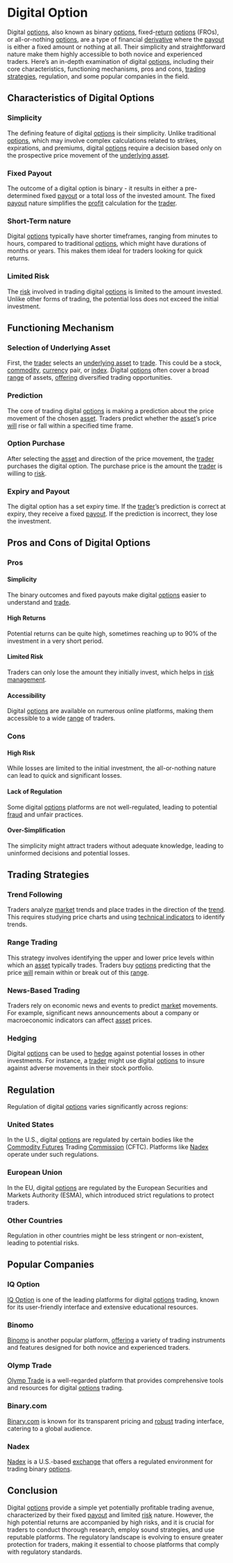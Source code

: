 # Digital Option

Digital [options](../o/options.md), also known as binary [options](../o/options.md), fixed-[return](../r/return.md) [options](../o/options.md) (FROs), or all-or-nothing [options](../o/options.md), are a type of financial [derivative](../d/derivative.md) where the [payout](../p/payout.md) is either a fixed amount or nothing at all. Their simplicity and straightforward nature make them highly accessible to both novice and experienced traders. Here’s an in-depth examination of digital [options](../o/options.md), including their core characteristics, functioning mechanisms, pros and cons, [trading strategies](../t/trading_strategies.md), regulation, and some popular companies in the field.

## Characteristics of Digital Options

### Simplicity

The defining feature of digital [options](../o/options.md) is their simplicity. Unlike traditional [options](../o/options.md), which may involve complex calculations related to strikes, expirations, and premiums, digital [options](../o/options.md) require a decision based only on the prospective price movement of the [underlying asset](../u/underlying_asset.md).

### Fixed Payout

The outcome of a digital option is binary - it results in either a pre-determined fixed [payout](../p/payout.md) or a total loss of the invested amount. The fixed [payout](../p/payout.md) nature simplifies the [profit](../p/profit.md) calculation for the [trader](../t/trader.md).

### Short-Term nature

Digital [options](../o/options.md) typically have shorter timeframes, ranging from minutes to hours, compared to traditional [options](../o/options.md), which might have durations of months or years. This makes them ideal for traders looking for quick returns.

### Limited Risk

The [risk](../r/risk.md) involved in trading digital [options](../o/options.md) is limited to the amount invested. Unlike other forms of trading, the potential loss does not exceed the initial investment.

## Functioning Mechanism

### Selection of Underlying Asset

First, the [trader](../t/trader.md) selects an [underlying asset](../u/underlying_asset.md) to [trade](../t/trade.md). This could be a stock, [commodity](../c/commodity.md), [currency](../c/currency.md) pair, or [index](../i/index_instrument.md). Digital [options](../o/options.md) often cover a broad [range](../r/range.md) of assets, [offering](../o/offering.md) diversified trading opportunities.

### Prediction

The core of trading digital [options](../o/options.md) is making a prediction about the price movement of the chosen [asset](../a/asset.md). Traders predict whether the [asset](../a/asset.md)’s price [will](../w/will.md) rise or fall within a specified time frame.

### Option Purchase

After selecting the [asset](../a/asset.md) and direction of the price movement, the [trader](../t/trader.md) purchases the digital option. The purchase price is the amount the [trader](../t/trader.md) is willing to [risk](../r/risk.md).

### Expiry and Payout

The digital option has a set expiry time. If the [trader](../t/trader.md)’s prediction is correct at expiry, they receive a fixed [payout](../p/payout.md). If the prediction is incorrect, they lose the investment. 

## Pros and Cons of Digital Options

### Pros

#### Simplicity

The binary outcomes and fixed payouts make digital [options](../o/options.md) easier to understand and [trade](../t/trade.md).

#### High Returns

Potential returns can be quite high, sometimes reaching up to 90% of the investment in a very short period.

#### Limited Risk

Traders can only lose the amount they initially invest, which helps in [risk management](../r/risk_management.md).

#### Accessibility

Digital [options](../o/options.md) are available on numerous online platforms, making them accessible to a wide [range](../r/range.md) of traders.

### Cons

#### High Risk

While losses are limited to the initial investment, the all-or-nothing nature can lead to quick and significant losses.

#### Lack of Regulation

Some digital [options](../o/options.md) platforms are not well-regulated, leading to potential [fraud](../f/fraud.md) and unfair practices.

#### Over-Simplification

The simplicity might attract traders without adequate knowledge, leading to uninformed decisions and potential losses.

## Trading Strategies

### Trend Following

Traders analyze [market](../m/market.md) trends and place trades in the direction of the [trend](../t/trend.md). This requires studying price charts and using [technical indicators](../t/technical_indicator.md) to identify trends.

### Range Trading

This strategy involves identifying the upper and lower price levels within which an [asset](../a/asset.md) typically trades. Traders buy [options](../o/options.md) predicting that the price [will](../w/will.md) remain within or break out of this [range](../r/range.md).

### News-Based Trading

Traders rely on economic news and events to predict [market](../m/market.md) movements. For example, significant news announcements about a company or macroeconomic indicators can affect [asset](../a/asset.md) prices.

### Hedging

Digital [options](../o/options.md) can be used to [hedge](../h/hedge.md) against potential losses in other investments. For instance, a [trader](../t/trader.md) might use digital [options](../o/options.md) to insure against adverse movements in their stock portfolio.

## Regulation

Regulation of digital [options](../o/options.md) varies significantly across regions:

### United States

In the U.S., digital [options](../o/options.md) are regulated by certain bodies like the [Commodity Futures](../c/commodity_futures.md) Trading [Commission](../c/commission.md) (CFTC). Platforms like [Nadex](https://www.nadex.com) operate under such regulations.

### European Union

In the EU, digital [options](../o/options.md) are regulated by the European Securities and Markets Authority (ESMA), which introduced strict regulations to protect traders.

### Other Countries

Regulation in other countries might be less stringent or non-existent, leading to potential risks.

## Popular Companies

### IQ Option

[IQ Option](https://www.iqoption.com) is one of the leading platforms for digital [options](../o/options.md) trading, known for its user-friendly interface and extensive educational resources.

### Binomo

[Binomo](https://www.binomo.com) is another popular platform, [offering](../o/offering.md) a variety of trading instruments and features designed for both novice and experienced traders.

### Olymp Trade

[Olymp Trade](https://www.olymptrade.com) is a well-regarded platform that provides comprehensive tools and resources for digital [options](../o/options.md) trading.

### Binary.com

[Binary.com](https://www.binary.com) is known for its transparent pricing and [robust](../r/robust.md) trading interface, catering to a global audience.

### Nadex

[Nadex](https://www.nadex.com) is a U.S.-based [exchange](../e/exchange.md) that offers a regulated environment for trading binary [options](../o/options.md).

## Conclusion

Digital [options](../o/options.md) provide a simple yet potentially profitable trading avenue, characterized by their fixed [payout](../p/payout.md) and limited [risk](../r/risk.md) nature. However, the high potential returns are accompanied by high risks, and it is crucial for traders to conduct thorough research, employ sound strategies, and use reputable platforms. The regulatory landscape is evolving to ensure greater protection for traders, making it essential to choose platforms that comply with regulatory standards.


